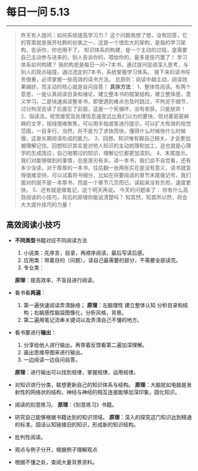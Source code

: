 # 每日一问 5.13
---

>昨天有人提问：如何系统提高学习力？
这个问题我想了想，没有回答，它的答案就是我开社群的初衷之一，这是一个很宏大的架构，是我的学习架构，告诉你，你也用不了。
知识体系的构建，是一个主动的过程，是需要自己主动参与进来的，别人告诉你的，喂给你的，最多是技巧罢了！
学习体系如何构建？
我的构思是每日一问+7本书，通过提问促进深入思考，与别人的观点碰撞，通过选定的7本书，系统掌握学习体系。
接下来的读书任务很重，必须掌握一些高效的读书方法。
总原则：阅读中越主动，阅读效果越好。而主动的核心就是自问自答！
**具体方法**：
1、整体性阅读。有两个意思，一是认真阅读目录和绪论，建立整本书的框架结构，建立整体感，意义学习。二是快速阅读整本书，即使遇到难点也及时跳过，不拘泥于细节，过分拘泥会读了后面忘了前面，这是一个死循环，没有收获，只能放弃！
2、指读法。视觉接受及处理信息速度远比我们以为的要快，但对着密密麻麻的文字，视线很难聚焦，可以用手指或笔进行提示，可以扩大有效的视觉范围，一目多行。当然，并不是为了求快而快，懂得什么时候快什么时候慢，这是长期阅读形成的能力。
3、回想。知识唯有跟自己相关，才会更加被理解记住。回想知识其实是对他人知识的主动梳理和加工，这也就是心理学的生成效应，自己咀嚼过的知识，理解记忆都更加深刻。
4、末尾提示。我们对能够做到的事情，总是游刃有余。读一本书，我们会不自觉看，还有多少没读，对于厚厚的一本书，往后翻一张两张实在是没有意义，读书就变得很难坚持，可以试着将书细分，比如在将要阅读的章节末尾做记号，我们面对的就不是一本厚书，而是一个章节几页而已，读起来没有负担，速度更快。
5、还有就是做笔记，这个明天再说。
今天的问题来了：
你有什么高效阅读的小技巧，背后的原理你能说清楚吗？
知其然，知其所以然，将会大大提升技巧的力量！


## 高效阅读小技巧
- **不同类型**书籍对应不同阅读方法
  1. 小说类：先序言，目录，再顺序阅读，最后写读后感。
  2. 应用类：带着目的（问题），读自己最需要的部分，不需要全部读完。
  3. 专业类：
  
  **原理**：提高效率，不盲目进行阅读。
- 看书看**两遍**：
  1. 第一遍快速阅读弄清脉络；
  **原理**：左脑理性 建立整体认知 分析目录和结构；右脑感性脑袋图像化，分析风格，背景。
  2. 第二遍用笔记流串关键词以及弄清自己不懂的地方。
- 看书要进行**输出**：
  1. 分享给他人进行输出，再带着反馈看第二遍加深理解。
  2. 画出思维导图来进行输出。
  3. 一边阅读一边自问自答。
  
  **原理**：进行输出可以找到规律，掌握规律，运用规律。
- 对知识进行分类，联想更新自己的知识体系与结构。
  **原理**：大脑犹如电脑是发射性的网络状的结构，神经与神经的相互连接能够加深印象，固化知识。
- 阅读的刻意练习。
**原理**：《刻意练习》书籍。
- 研究自己能够根据书籍达到的知识领域。
**原理**：深入的探究这门知识达到精通的标准，固话认知链接旧的知识，形成新的知识结构。
- 批判性阅读。
- 观点与例子分开，根据例子理解观点
- 根据不懂之处，查阅大量背景资料。






